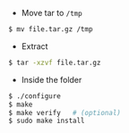 - Move tar to `/tmp`
```sh
$ mv file.tar.gz /tmp
```

- Extract
```sh
$ tar -xzvf file.tar.gz
```

- Inside the folder
```sh
$ ./configure
$ make
$ make verify   # (optional)
$ sudo make install
```
